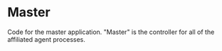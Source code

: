 # Master

Code for the master application. "Master" is the controller for all of the affiliated agent processes.